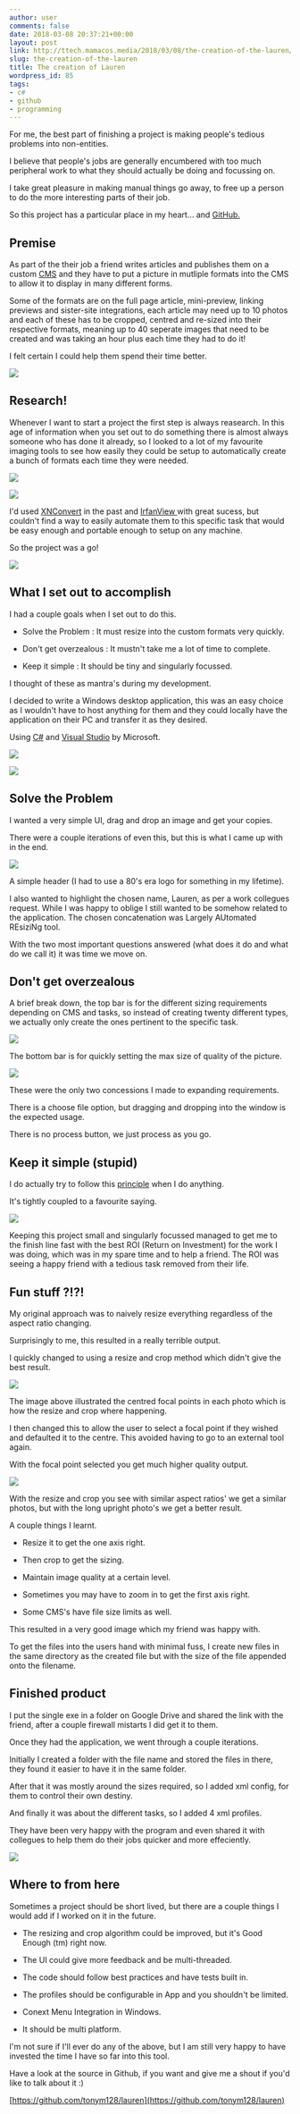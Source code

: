 ```yaml
---
author: user
comments: false
date: 2018-03-08 20:37:21+00:00
layout: post
link: http://ttech.mamacos.media/2018/03/08/the-creation-of-the-lauren/
slug: the-creation-of-the-lauren
title: The creation of Lauren
wordpress_id: 85
tags:
- c#
- github
- programming
---
```


For me, the best part of finishing a project is making people's tedious problems into non-entities.

I believe that people's jobs are generally encumbered with too much peripheral work to what they should actually be doing and focussing on.

I take great pleasure in making manual things go away, to free up a person to do the more interesting parts of their job.

So this project has a particular place in my heart... and [GitHub.](https://github.com/tonym128/lauren)


## Premise


As part of the their job a friend writes articles and publishes them on a custom [CMS](https://en.wikipedia.org/wiki/Content_management_system) and they have to put a picture in mutliple formats into the CMS to allow it to display in many different forms.

Some of the formats are on the full page article, mini-preview, linking previews and sister-site integrations, each article may need up to 10 photos and each of these has to be cropped, centred and re-sized into their respective formats, meaning up to 40 seperate images that need to be created and was taking an hour plus each time they had to do it!

I felt certain I could help them spend their time better.

![](http://ttech.tonym128.com/wp-content/uploads/2018/03/pexels-photo-52608-300x201.jpeg)


## Research!


Whenever I want to start a project the first step is always reasearch. In this age of information when you set out to do something there is almost always someone who has done it already, so I looked to a lot of my favourite imaging tools to see how easily they could be setup to automatically create a bunch of formats each time they were needed.

![](http://ttech.tonym128.com/wp-content/uploads/2018/03/app-xnconvert-512-300x300.png)

![](http://ttech.tonym128.com/wp-content/uploads/2018/03/logo-download.png)

I'd used [XNConvert](https://www.xnview.com/en/xnconvert/) in the past and [IrfanView ](http://www.irfanview.com/)with great sucess, but couldn't find a way to easily automate them to this specific task that would be easy enough and portable enough to setup on any machine.

So the project was a go!

![](http://ttech.tonym128.com/wp-content/uploads/2018/03/flight-sky-earth-space-300x193.jpg)


## What I set out to accomplish


I had a couple goals when I set out to do this.



	
  * Solve the Problem : It must resize into the custom formats very quickly.

	
  * Don't get overzealous : It mustn't take me a lot of time to complete.

	
  * Keep it simple : It should be tiny and singularly focussed.


I thought of these as mantra's during my development.

I decided to write a Windows desktop application, this was an easy choice as I wouldn't have to host anything for them and they could locally have the application on their PC and transfer it as they desired.

Using [C#](https://en.wikipedia.org/wiki/C_Sharp_(programming_language)) and [Visual Studio](https://en.wikipedia.org/wiki/Microsoft_Visual_Studio) by Microsoft.

![](http://ttech.tonym128.com/wp-content/uploads/2018/03/c-sharp-300x169.jpg)

![](http://ttech.tonym128.com/wp-content/uploads/2018/03/Visual-Studio.jpg)


## Solve the Problem


I wanted a very simple UI, drag and drop an image and get your copies.

There were a couple iterations of even this, but this is what I came up with in the end.

![](http://ttech.tonym128.com/wp-content/uploads/2018/03/Lauren-Full-Image-269x300.png)

A simple header (I had to use a 80's era logo for something in my lifetime).

I also wanted to highlight the chosen name, Lauren, as per a work collegues request. While I was happy to oblige I still wanted to be somehow related to the application. The chosen concatenation was Largely AUtomated REsiziNg tool.

With the two most important questions answered (what does it do and what do we call it) it was time we move on.


## Don't get overzealous


A brief break down, the top bar is for the different sizing requirements depending on CMS and tasks, so instead of creating twenty different types, we actually only create the ones pertinent to the specific task.

![](http://ttech.tonym128.com/wp-content/uploads/2018/03/Footer-300x39.png)

The bottom bar is for quickly setting the max size of quality of the picture.

![](http://ttech.tonym128.com/wp-content/uploads/2018/03/Header-300x48.png)

These were the only two concessions I made to expanding requirements.

There is a choose file option, but dragging and dropping into the window is the expected usage.

There is no process button, we just process as you go.


## Keep it simple (stupid)


I do actually try to follow this [principle](https://en.wikipedia.org/wiki/KISS_principle) when I do anything.

It's tightly coupled to a favourite saying.

[![](http://ttech.tonym128.com/wp-content/uploads/2018/03/Simplicity-300x43.png)](https://www.brainyquote.com/quotes/alan_perlis_177332?src=t_complexity)

Keeping this project small and singularly focussed managed to get me to the finish line fast with the best ROI (Return on Investment) for the work I was doing, which was in my spare time and to help a friend. The ROI was seeing a happy friend with a tedious task removed from their life.


## Fun stuff ?!?!


My original approach was to naively resize everything regardless of the aspect ratio changing.

Surprisingly to me, this resulted in a really terrible output.

I quickly changed to using a resize and crop method which didn't give the best result.

![](http://ttech.tonym128.com/wp-content/uploads/2018/03/Centred-Focal-Point-300x225.png)

The image above illustrated the centred focal points in each photo which is how the resize and crop where happening.

I then changed this to allow the user to select a focal point if they wished and defaulted it to the centre. This avoided having to go to an external tool again.

With the focal point selected you get much higher quality output.

![](http://ttech.tonym128.com/wp-content/uploads/2018/03/Chosen-Focal-Point-300x225.png)

With the resize and crop you see with similar aspect ratios' we get a similar photos, but with the long upright photo's we get a better result.

A couple things I learnt.



	
  * Resize it to get the one axis right.

	
  * Then crop to get the sizing.

	
  * Maintain image quality at a certain level.

	
  * Sometimes you may have to zoom in to get the first axis right.

	
  * Some CMS's have file size limits as well.


This resulted in a very good image which my friend was happy with.

To get the files into the users hand with minimal fuss, I create new files in the same directory as the created file but with the size of the file appended onto the filename.


## Finished product


I put the single exe in a folder on Google Drive and shared the link with the friend, after a couple firewall mistarts I did get it to them.

Once they had the application, we went through a couple iterations.

Initially I created a folder with the file name and stored the files in there, they found it easier to have it in the same folder.

After that it was mostly around the sizes required, so I added xml config, for them to control their own destiny.

And finally it was about the different tasks, so I added 4 xml profiles.

They have been very happy with the program and even shared it with collegues to help them do their jobs quicker and more effeciently.

![](http://ttech.tonym128.com/wp-content/uploads/2018/03/pexels-photo-450271-300x200.jpeg)


## Where to from here


Sometimes a project should be short lived, but there are a couple things I would add if I worked on it in the future.



	
  * The resizing and crop algorithm could be improved, but it's Good Enough (tm) right now.

	
  * The UI could give more feedback and be multi-threaded.

	
  * The code should follow best practices and have tests built in.

	
  * The profiles should be configurable in App and you shouldn't be limited.

	
  * Conext Menu Integration in Windows.

	
  * It should be multi platform.


I'm not sure if I'll ever do any of the above, but I am still very happy to have invested the time I have so far into this tool.

Have a look at the source in Github, if you want and give me a shout if you'd like to talk about it :)

[https://github.com/tonym128/lauren](https://github.com/tonym128/lauren)
